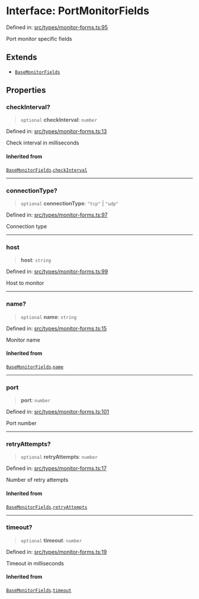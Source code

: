 # Interface: PortMonitorFields

Defined in: [src/types/monitor-forms.ts:95](https://github.com/Nick2bad4u/Uptime-Watcher/blob/8a1973382d5fe14c52996ecda381894eb7ecd4a6/src/types/monitor-forms.ts#L95)

Port monitor specific fields

## Extends

- [`BaseMonitorFields`](BaseMonitorFields.md)

## Properties

### checkInterval?

> `optional` **checkInterval**: `number`

Defined in: [src/types/monitor-forms.ts:13](https://github.com/Nick2bad4u/Uptime-Watcher/blob/8a1973382d5fe14c52996ecda381894eb7ecd4a6/src/types/monitor-forms.ts#L13)

Check interval in milliseconds

#### Inherited from

[`BaseMonitorFields`](BaseMonitorFields.md).[`checkInterval`](BaseMonitorFields.md#checkinterval)

***

### connectionType?

> `optional` **connectionType**: `"tcp"` \| `"udp"`

Defined in: [src/types/monitor-forms.ts:97](https://github.com/Nick2bad4u/Uptime-Watcher/blob/8a1973382d5fe14c52996ecda381894eb7ecd4a6/src/types/monitor-forms.ts#L97)

Connection type

***

### host

> **host**: `string`

Defined in: [src/types/monitor-forms.ts:99](https://github.com/Nick2bad4u/Uptime-Watcher/blob/8a1973382d5fe14c52996ecda381894eb7ecd4a6/src/types/monitor-forms.ts#L99)

Host to monitor

***

### name?

> `optional` **name**: `string`

Defined in: [src/types/monitor-forms.ts:15](https://github.com/Nick2bad4u/Uptime-Watcher/blob/8a1973382d5fe14c52996ecda381894eb7ecd4a6/src/types/monitor-forms.ts#L15)

Monitor name

#### Inherited from

[`BaseMonitorFields`](BaseMonitorFields.md).[`name`](BaseMonitorFields.md#name)

***

### port

> **port**: `number`

Defined in: [src/types/monitor-forms.ts:101](https://github.com/Nick2bad4u/Uptime-Watcher/blob/8a1973382d5fe14c52996ecda381894eb7ecd4a6/src/types/monitor-forms.ts#L101)

Port number

***

### retryAttempts?

> `optional` **retryAttempts**: `number`

Defined in: [src/types/monitor-forms.ts:17](https://github.com/Nick2bad4u/Uptime-Watcher/blob/8a1973382d5fe14c52996ecda381894eb7ecd4a6/src/types/monitor-forms.ts#L17)

Number of retry attempts

#### Inherited from

[`BaseMonitorFields`](BaseMonitorFields.md).[`retryAttempts`](BaseMonitorFields.md#retryattempts)

***

### timeout?

> `optional` **timeout**: `number`

Defined in: [src/types/monitor-forms.ts:19](https://github.com/Nick2bad4u/Uptime-Watcher/blob/8a1973382d5fe14c52996ecda381894eb7ecd4a6/src/types/monitor-forms.ts#L19)

Timeout in milliseconds

#### Inherited from

[`BaseMonitorFields`](BaseMonitorFields.md).[`timeout`](BaseMonitorFields.md#timeout)
